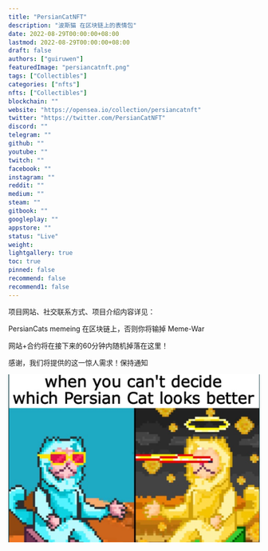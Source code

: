 ```yaml
---
title: "PersianCatNFT"
description: "波斯猫 在区块链上的表情包"
date: 2022-08-29T00:00:00+08:00
lastmod: 2022-08-29T00:00:00+08:00
draft: false
authors: ["guiruwen"]
featuredImage: "persiancatnft.png"
tags: ["Collectibles"]
categories: ["nfts"]
nfts: ["Collectibles"]
blockchain: ""
website: "https://opensea.io/collection/persiancatnft"
twitter: "https://twitter.com/PersianCatNFT"
discord: ""
telegram: ""
github: ""
youtube: ""
twitch: ""
facebook: ""
instagram: ""
reddit: ""
medium: ""
steam: ""
gitbook: ""
googleplay: ""
appstore: ""
status: "Live"
weight: 
lightgallery: true
toc: true
pinned: false
recommend: false
recommend1: false
---
```

项目网站、社交联系方式、项目介绍内容详见：

PersianCats memeing 在区块链上，否则你将输掉 Meme-War

  网站+合约将在接下来的60分钟内随机掉落在这里！

感谢，我们将提供的这一惊人需求！保持通知

![nft](01.png)